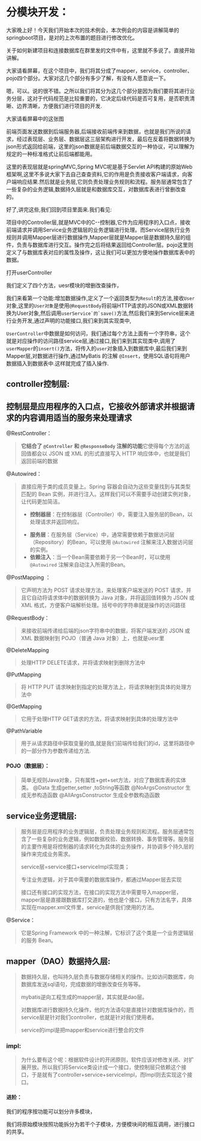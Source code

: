# 分模块开发：

大家晚上好！今天我们开始本次的技术例会，本次例会的内容是讲解简单的springboot项目，是对的上次布置的题目进行修改优化。

关于如何新建项目和连接数据库在群里发的文件中有，这里就不多说了。直接开始讲解。

大家请看屏幕，在这个项目中，我们将其分成了mapper，service，controller、pojo四个部分。大家对这几个部分有多少了解，有没有人愿意说一下。

嗯，可以。说的很不错。之所以我们将其分为这几个部分是因为我们要将其进行业务分层，这对于代码规范是比较重要的，它决定后续代码是否可复用，是否职责清晰、边界清晰，方便我们进行项目的开发.

大家请看屏幕中的这张图

前端页面发送数据到后端服务器,后端接收前端传来到数据，也就是我们所说的请求，经过表现层、业务层、数据层这三层架构进行开发，最后在反着将数据转换为json形式返回给前端，这里的json数据是前后端数据交互的一种协议，可以理解为规定的一种标准格式让前后端都能用。

这里的表现层就是springMVC,Spring MVC呢是基于Servlet API构建的原始Web框架啊,这里不多说大家下去自己查查资料,它的作用是负责接收客户端请求，向客户端响应结果.然后就是业务层,它则负责处理业务规则和流程。服务层通常包含了一些复杂的业务逻辑,数据持久层就是和数据库交互，对数据库表进行曾删改查的。

好了,讲完这些,我们回到项目里面来.我们看见:

项目中的Controller层,就是MVC中的C--控制器,它作为应用程序的入口点，接收前端请求并调用Service业务逻辑层的业务逻辑进行处理。而Service层执行业务规则并调用Mapper层进行数据操作,Mapper层就是Mapper层是数据持久层的组件，负责与数据库进行交互。操作完之后将结果返回给Controller层。pojo这里则定义了与数据库表对应的属性及操作，这让我们可以更加方便地操作数据库表中的数据。

打开userController

我们定义了四个方法，uesr模块的增删改查操作，

我们来看第一个功能:增加数据操作,定义了一个返回类型为`Result`的方法,接收`User`对象,这里的`User对象`是使用`@RequestBody`将前端HTTP请求的JSON或XML数据转换为User对象,然后调用``userService`的`save()``方法,然后我们来到Service层来进行业务开发,通过声明的功能接口,我们来到其实现类中,

`UserController`中数据是如何访问，我们通过每个方法上面有一个字符串，这个就是对应操作的访问路径service层,通过接口,我们来到其实现类中,调用了`userMapper`的`insert()`方法，将传入的`user`对象插入到数据库中,最后我们来到Mapper层,对数据进行操作,通过MyBatis 的注解 `@Insert`，使用SQL语句将用户数据插入到数据表中.这样就完成了插入操作.



## controller控制层:

## 控制层是应用程序的入口点，它接收外部请求并根据请求的内容调用适当的服务来处理请求

@RestController：

> **它结合了 `@Controller` 和 `@ResponseBody` 注解的功能**它使得每个方法的返回值都会以 JSON 或 XML 的形式直接写入 HTTP 响应体中，也就是我们返回前端的数据

@Autowired：

> 直接应用于类的成员变量上。Spring 容器会自动为这些变量找到与其类型匹配的 Bean 实例，并进行注入。这样我们可以不需要手动创建实例对象，让代码更加简洁。
>
> * **控制器层**：在控制器层（Controller）中，需要注入服务层的Bean，以处理请求并返回响应。
>
> - **服务层**：在服务层（Service）中，通常需要依赖于数据访问层（Repository）的Bean，可以使用 `@Autowired` 注解来注入数据访问层的实例。
> - **依赖注入**：当一个Bean需要依赖于另一个Bean时，可以使用 `@Autowired` 注解来自动注入所需的Bean。

@PostMapping ：

> 它声明方法为 POST 请求处理方法，来处理客户端发送的 POST 请求，并且它自动将请求体中的数据转换为 Java 对象，并将返回值转换为 JSON 或 XML 格式，方便客户端解析处理。括号中的字符串就是操作的访问路径

@RequestBody：

> 来接收前端传递给后端的json字符串中的数据，将客户端发送的 JSON 或 XML 数据映射到 POJO（普通 Java 对象）上，也就是uesr里

@DeleteMapping

> 处理HTTP DELETE请求，并将请求映射到删除方法中

@PutMapping

> 将 HTTP PUT 请求映射到指定的处理方法上，将请求映射到具体的处理方法中

@GetMapping

> 它用于处理HTTP GET请求的方法，将请求映射到具体的处理方法中

@PathVariable

> 用于从请求路径中获取变量的值,就是我们前端传给我们的id，这里将路径中的一部分作为参数传递给方法.



#### POJO（数据层）：

> 简单无规则Java对象，只有属性+get+set方法，对应了数据库表的实体类。
@Data
> 生成getter,setter ,toString等函数
@NoArgsConstructor
> 生成无参构造函数
@AllArgsConstructor
> 生成全参数构造函数

## service业务逻辑层: 

> 服务层是应用程序的业务逻辑层，负责处理业务规则和流程。服务层通常包含了一些复杂的业务逻辑，例如数据校验、数据转换、事务管理等。服务层的主要作用是将控制器的请求转化为具体的业务操作，并协调多个持久层的操作来完成业务需求。
>
> service层=service接口+serviceImpl实现类；
>
> 专注业务逻辑，对于其中需要的数据库操作，都通过Mapper层去实现
>
> 接口还有接口的实现方法，在接口的实现方法中需要导入mapper层，mapper层是直接跟数据库打交道的，他也是个接口，只有方法名字，具体实现在mapper.xml文件里，service是供我们使用的方法。

@Service：

> 它是Spring Framework 中的一种注解，它标识了这个类是一个业务逻辑层的服务 Bean。

## mapper（DAO）数据持久层:

> 数据持久层，也叫持久层负责与数据存储相关的操作。比如访问数据库，向数据库发送sql语句，完成数据的增删改查任务等等。
>
> mybatis逆向工程生成的mapper层，其实就是dao层。
>
> 对数据库进行数据持久化操作，他的方法语句是直接针对数据库操作的，而service层是针对我们controller，也就是针对我们使用者。
>
> service的impl是把mapper和service进行整合的文件



### impl:

> 为什么要有这个呢：根据软件设计的开闭原则，软件应该对修改关闭、对扩展开放。所以我们将Service类设计成一个接口，使控制层只依赖这个接口，于是就有了controller+service+serviceImpl，而Impl则去实现这个接口。













#### 进阶：

我们的程序按功能可以划分许多模块，

我们将原始模块按照功能拆分为若干个子模块，方便模块间的相互调用，进行接口的共享。
